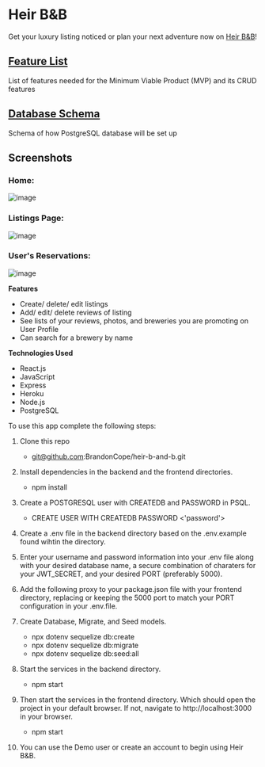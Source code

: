 # Heir B&B

Get your luxury listing noticed or plan your next adventure now on [Heir B&B](https://heir-b-and-b.herokuapp.com/)!

## [Feature List](https://github.com/BrandonCope/heir-b-and-b/wiki/MVP-Feature-List)

List of features needed for the Minimum Viable Product (MVP) and its CRUD features

## [Database Schema](https://github.com/BrandonCope/heir-b-and-b/wiki/DB-SCHEMA)

Schema of how PostgreSQL database will be set up

## Screenshots

### Home:

![image](https://user-images.githubusercontent.com/69406415/165193203-817901f4-b0ca-4e37-8a3c-4f4f170e4c6b.png)

### Listings Page: 

![image](https://user-images.githubusercontent.com/69406415/165193205-0b826b0f-8f35-4527-8d6c-d65418f88403.png)

### User's Reservations: 

![image](https://user-images.githubusercontent.com/69406415/165193209-b424243f-2309-4079-8107-f1bc5671ed11.png)

**Features**

 - Create/ delete/ edit listings
 - Add/ edit/ delete reviews of listing
 - See lists of your reviews, photos, and breweries you are promoting on User Profile
 - Can search for a brewery by name

**Technologies Used**

 - React.js
 - JavaScript
 - Express
 - Heroku
 - Node.js
 - PostgreSQL


To use this app complete the following steps:

1. Clone this repo

    * git@github.com:BrandonCope/heir-b-and-b.git

2. Install dependencies in the backend and the frontend directories.

    * npm install

3. Create a POSTGRESQL user with CREATEDB and PASSWORD in PSQL.

    * CREATE USER <name> WITH CREATEDB PASSWORD <'password'>

4. Create a .env file in the backend directory based on the .env.example found wihtin the directory.

5. Enter your username and password information into your .env file along with your desired database name, a secure combination of charaters for your JWT_SECRET, and your desired PORT (preferably 5000).

6. Add the following proxy to your package.json file with your frontend directory, replacing or keeping the 5000 port to match your PORT configuration in your .env.file.

7. Create Database, Migrate, and Seed models.

    * npx dotenv sequelize db:create
    * npx dotenv sequelize db:migrate
    * npx dotenv sequelize db:seed:all

8. Start the services in the backend directory.

    * npm start

9. Then start the services in the frontend directory. Which should open the project in your default browser. If not, navigate to http://localhost:3000 in your browser.

    * npm start

10. You can use the Demo user or create an account to begin using Heir B&B.
